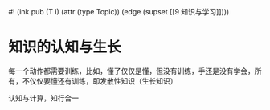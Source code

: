 #! (ink pub (T i) (attr (type Topic)) (edge (supset [[9 知识与学习]])))


# 知识的认知与生长

每一个动作都需要训练，比如，懂了仅仅是懂，但没有训练，手还是没有学会，所有，不仅仅要懂还有训练，即发散性知识（生长知识）

认知与计算，知行合一